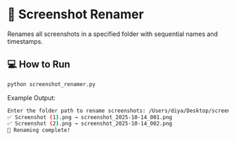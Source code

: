 # 📸 Screenshot Renamer

Renames all screenshots in a specified folder with sequential names and timestamps.

## 💻 How to Run
```bash
python screenshot_renamer.py
```

Example Output:
```bash
Enter the folder path to rename screenshots: /Users/diya/Desktop/screenshots  
✅ Screenshot (1).png → screenshot_2025-10-14_001.png  
✅ Screenshot (2).png → screenshot_2025-10-14_002.png  
🎉 Renaming complete!
```
